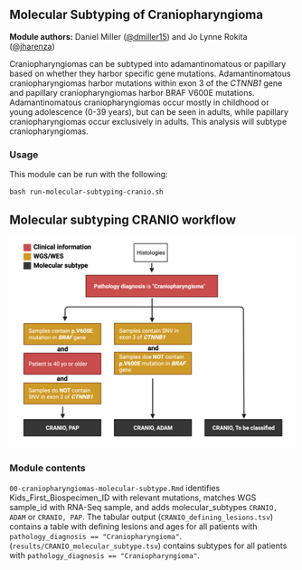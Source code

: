 ## Molecular Subtyping of Craniopharyngioma 

**Module authors:** Daniel Miller ([@dmiller15](https://github.com/dmiller15)) and Jo Lynne Rokita ([@jharenza](https://github.com/jharenza))

Craniopharyngiomas can be subtyped into adamantinomatous or papillary based on whether they harbor specific gene mutations.
Adamantinomatous craniopharyngiomas harbor mutations within exon 3 of the _CTNNB1_ gene and papillary craniopharyngiomas harbor BRAF V600E mutations.
Adamantinomatous craniopharyngiomas occur mostly in childhood or young adolescence (0-39 years), but can be seen in adults, while papillary craniopharyngiomas occur exclusively in adults.
This analysis will subtype craniopharyngiomas.

### Usage

This module can be run with the following:

```
bash run-molecular-subtyping-cranio.sh
```

## Molecular subtyping CRANIO workflow

 ![CRANIO molecular subtyping workflow](./plot/CRANIO_subtyping.png)

### Module contents

`00-craniopharyngiomas-molecular-subtype.Rmd` identifies Kids_First_Biospecimen_ID with relevant mutations, matches WGS sample_id with RNA-Seq sample, and adds molecular_subtypes `CRANIO, ADAM` or `CRANIO, PAP`.
The tabular output (`CRANIO_defining_lesions.tsv`) contains a table with defining lesions and ages for all patients with `pathology_diagnosis == "Craniopharyngioma"`. 
(`results/CRANIO_molecular_subtype.tsv`) contains subtypes for all patients with `pathology_diagnosis == "Craniopharyngioma"`.
